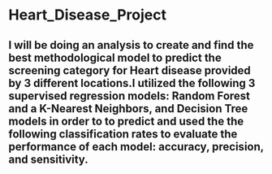 # Heart_Disease_Project
## I will be doing an analysis to create and find the best methodological model to predict the screening category  for Heart disease provided by 3 different locations.I utilized the following 3 supervised regression models: Random Forest and a K-Nearest Neighbors, and Decision Tree models in order to to predict  and used the the following classification rates to evaluate the performance of each model: accuracy, precision, and sensitivity.
